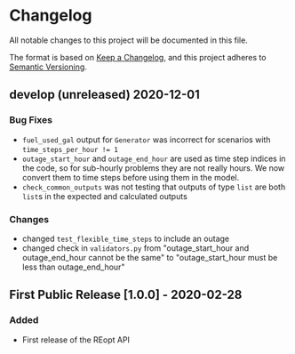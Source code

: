 # Changelog
All notable changes to this project will be documented in this file.

The format is based on [Keep a Changelog](https://keepachangelog.com/en/1.0.0/),
and this project adheres to [Semantic Versioning](https://semver.org/spec/v2.0.0.html).

## develop (unreleased) 2020-12-01

### Bug Fixes
- `fuel_used_gal` output for `Generator` was incorrect for scenarios with `time_steps_per_hour != 1`
- `outage_start_hour` and `outage_end_hour` are used as time step indices in the code, so for sub-hourly problems they are not really hours. We now convert them to time steps before using them in the model.
- `check_common_outputs` was not testing that outputs of type `list` are both `list`s in the expected and calculated outputs

### Changes
- changed `test_flexible_time_steps` to include an outage
- changed check in `validators.py` from "outage_start_hour and outage_end_hour cannot be the same" to "outage_start_hour must be less than outage_end_hour"

## First Public Release [1.0.0] - 2020-02-28
### Added
- First release of the REopt API
